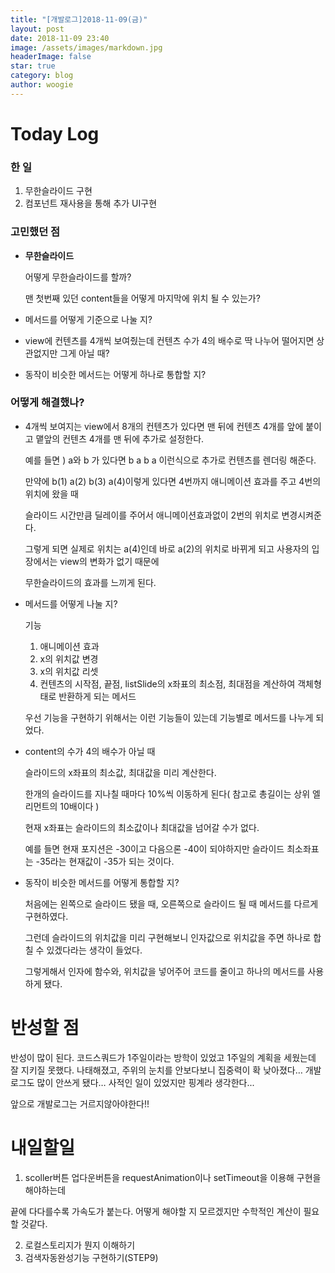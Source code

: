 ```yaml
---
title: "[개발로그]2018-11-09(금)"
layout: post
date: 2018-11-09 23:40
image: /assets/images/markdown.jpg
headerImage: false
star: true
category: blog
author: woogie
---
```




# Today Log



### 한 일

1. 무한슬라이드 구현
2. 컴포넌트 재사용을 통해 추가 UI구현



### 고민했던 점 

* <b>무한슬라이드</b>

  어떻게 무한슬라이드를 할까?

  맨 첫번째 있던 content들을 어떻게 마지막에 위치 될 수 있는가?

* 메서드를 어떻게 기준으로 나눌 지?

* view에 컨텐츠를 4개씩 보여줬는데 컨텐츠 수가 4의 배수로 딱 나누어 떨어지면 상관없지만 그게 아닐 때?

* 동작이 비슷한 메서드는 어떻게 하나로 통합할 지?


### 어떻게 해결했나?

* 4개씩 보여지는 view에서 8개의 컨텐츠가 있다면 맨 뒤에 컨텐츠 4개를 앞에 붙이고 맽앞의 컨텐츠 4개를 맨 뒤에 추가로 설정한다.

  예를 들면 ) a와 b 가 있다면 b a b a 이런식으로 추가로 컨텐츠를 렌더링 해준다.

  만약에 b(1) a(2) b(3) a(4)이렇게 있다면 4번까지 애니메이션 효과를 주고 4번의 위치에 왔을 때 

  슬라이드 시간만큼 딜레이를 주어서 애니메이션효과없이 2번의 위치로 변경시켜준다.

  그렇게 되면 실제로 위치는 a(4)인데 바로 a(2)의 위치로 바뀌게 되고 사용자의 입장에서는 view의 변화가 없기 때문에

  무한슬라이드의 효과를 느끼게 된다.

* 메서드를 어떻게 나눌 지?

  기능

  1. 애니메이션 효과
  2. x의 위치값 변경
  3. x의 위치값 리셋
  4. 컨텐츠의 시작점, 끝점, listSlide의 x좌표의 최소점, 최대점을 계산하여 객체형태로 반환하게 되는 메서드

  우선 기능을 구현하기 위해서는 이런 기능들이 있는데 기능별로 메서드를 나누게 되었다.

* content의 수가 4의 배수가 아닐 때

  슬라이드의 x좌표의 최소값, 최대값을 미리 계산한다.

  한개의 슬라이드를 지나칠 때마다 10%씩 이동하게 된다( 참고로 총길이는 상위 엘리먼트의 10배이다  )

  현재 x좌표는 슬라이드의 최소값이나 최대값을 넘어갈 수가 없다.

  예를 들면 현재 포지션은 -30이고 다음으론 -40이 되야하지만 슬라이드 최소좌표는 -35라는 현재값이 -35가 되는 것이다.



* 동작이 비슷한 메서드를 어떻게 통합할 지?

  처음에는 왼쪽으로 슬라이드 됐을 때, 오른쪽으로 슬라이드 될 때 메서드를 다르게 구현하였다.

  그런데 슬라이드의 위치값을 미리 구현해보니 인자값으로 위치값을 주면 하나로 합칠 수 있겠다라는 생각이 들었다.

  그렇게해서 인자에 함수와, 위치값을 넣어주어 코드를 줄이고 하나의 메서드를 사용하게 됐다.



# 반성할 점

반성이 많이 된다. 코드스쿼드가 1주일이라는 방학이 있었고 1주일의 계획을 세웠는데 잘 지키질 못했다. 나태해졌고, 주위의 눈치를 안보다보니 집중력이 확 낮아졌다… 개발로그도 많이 안쓰게 됐다… 사적인 일이 있었지만 핑계라 생각한다...

앞으로 개발로그는 거르지않아야한다!! 



# 내일할일

1. scoller버튼 업다운버튼을 requestAnimation이나 setTimeout을 이용해 구현을 해야하는데 

끝에 다다를수록 가속도가 붙는다. 어떻게 해야할 지 모르겠지만 수학적인 계산이 필요할 것같다.

2. 로컬스토리지가 뭔지 이해하기
3. 검색자동완성기능 구현하기(STEP9)
